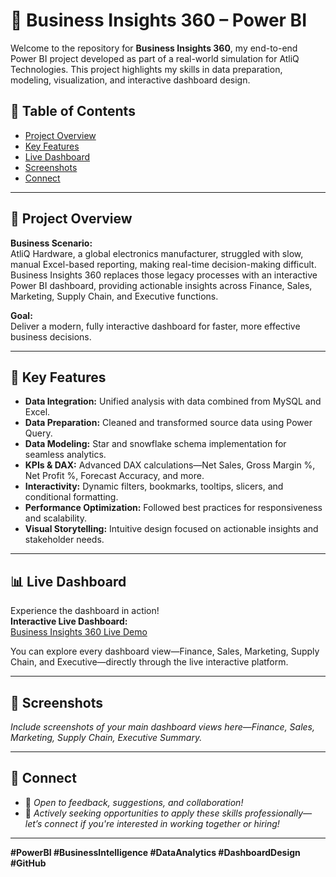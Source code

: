 # 🚀 Business Insights 360 – Power BI 

Welcome to the repository for **Business Insights 360**, my end-to-end Power BI project developed as part of a real-world simulation for AtliQ Technologies. This project highlights my skills in data preparation, modeling, visualization, and interactive dashboard design.

## 📂 Table of Contents

- [Project Overview](#project-overview)
- [Key Features](#key-features)
- [Live Dashboard](#live-dashboard)
- [Screenshots](#screenshots)
- [Connect](#connect)

---

## 🏢 Project Overview

**Business Scenario:**  
AtliQ Hardware, a global electronics manufacturer, struggled with slow, manual Excel-based reporting, making real-time decision-making difficult. Business Insights 360 replaces those legacy processes with an interactive Power BI dashboard, providing actionable insights across Finance, Sales, Marketing, Supply Chain, and Executive functions.

**Goal:**  
Deliver a modern, fully interactive dashboard for faster, more effective business decisions.

---

## 🌟 Key Features

- **Data Integration:** Unified analysis with data combined from MySQL and Excel.
- **Data Preparation:** Cleaned and transformed source data using Power Query.
- **Data Modeling:** Star and snowflake schema implementation for seamless analytics.
- **KPIs & DAX:** Advanced DAX calculations—Net Sales, Gross Margin %, Net Profit %, Forecast Accuracy, and more.
- **Interactivity:** Dynamic filters, bookmarks, tooltips, slicers, and conditional formatting.
- **Performance Optimization:** Followed best practices for responsiveness and scalability.
- **Visual Storytelling:** Intuitive design focused on actionable insights and stakeholder needs.

---

## 📊 Live Dashboard

Experience the dashboard in action!  
**Interactive Live Dashboard:**  
[Business Insights 360 Live Demo](https://lnkd.in/dXQetcah)

You can explore every dashboard view—Finance, Sales, Marketing, Supply Chain, and Executive—directly through the live interactive platform.

---

## 📸 Screenshots

_Include screenshots of your main dashboard views here—Finance, Sales, Marketing, Supply Chain, Executive Summary._

---

## 🔗 Connect

- 💬 *Open to feedback, suggestions, and collaboration!*
- 👔 *Actively seeking opportunities to apply these skills professionally—let’s connect if you're interested in working together or hiring!*

---

**#PowerBI #BusinessIntelligence #DataAnalytics #DashboardDesign #GitHub**
